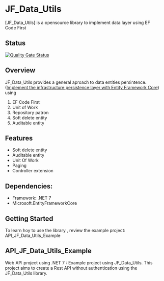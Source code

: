 # JF_Data_Utils

[JF_Data_Utils] is a opensource library to implement data layer using EF Code First

## Status
[![Quality Gate Status](https://sonarcloud.io/api/project_badges/measure?project=5Society_JF_Data_Utils&metric=alert_status)](https://sonarcloud.io/summary/new_code?id=5Society_JF_Data_Utils)

## Overview
JF_Data_Utils provides a general aproach to data entities persintence. ([Implement the infrastructure persistence layer with Entity Framework Core](https://learn.microsoft.com/en-us/dotnet/architecture/microservices/microservice-ddd-cqrs-patterns/infrastructure-persistence-layer-implementation-entity-framework-core)) using

1. EF Code First
2. Unit of Work
3. Repository patron
4. Soft delete entity
5. Auditable entity

## Features
* Soft delete entity
* Auditable entity
* Unit Of Work
* Paging
* Controller extension

## Dependencies:
* Framework: .NET 7
* Microsoft.EntityFrameworkCore

## Getting Started
To learn hoy to use the library , review the example project: API_JF_Data_Utils_Example

## API_JF_Data_Utils_Example
Web API project using .NET 7 : Example project using JF_Data_Utils.
This project aims to create a Rest API without authentication using the JF_Data_Utils library.
